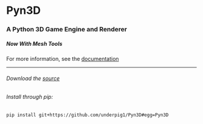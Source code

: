# Pyn3D
### A Python 3D Game Engine and Renderer
##### *Now With Mesh Tools*

For more information, see the [documentation](https://github.com/underpig1/Pyn3D/wiki)
***
###### Download the [source](https://raw.githubusercontent.com/underpig1/Pyn3D/master/Pyn3D.py)
###### Install through pip:
```
pip install git+https://github.com/underpig1/Pyn3D#egg=Pyn3D
```
